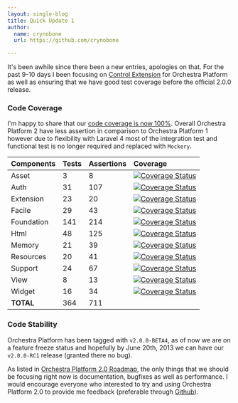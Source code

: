 ```yaml
---
layout: single-blog
title: Quick Update 1
author:
  name: crynobone
  url: https://github.com/crynobone

---
```


It's been awhile since there been a new entries, apologies on that. For the past 9-10 days I been focusing on [Control Extension](https://github.com/orchestral/control) for Orchestra Platform as well as ensuring that we have good test coverage before the official 2.0.0 release. 

### Code Coverage

I'm happy to share that our [code coverage is now 100%](https://coveralls.io/r/orchestral). Overall Orchestra Platform 2 have less assertion in comparison to Orchestra Platform 1 however due to flexibility with Laravel 4 most of the integration test and functional test is no longer required and replaced with `Mockery`.

Components  | Tests | Assertions    | Coverage
:-----------|:------|:--------------|:---------
Asset       | 3     | 8             | [![Coverage Status](https://coveralls.io/repos/orchestral/asset/badge.png?branch=2.0)](https://coveralls.io/r/orchestral/asset?branch=2.0)
Auth        | 31    | 107           | [![Coverage Status](https://coveralls.io/repos/orchestral/auth/badge.png?branch=2.0)](https://coveralls.io/r/orchestral/auth?branch=2.0)
Extension   | 23    | 20            | [![Coverage Status](https://coveralls.io/repos/orchestral/extension/badge.png?branch=2.0)](https://coveralls.io/r/orchestral/extension?branch=2.0)
Facile      | 29    | 43            | [![Coverage Status](https://coveralls.io/repos/orchestral/facile/badge.png?branch=2.0)](https://coveralls.io/r/orchestral/facile?branch=2.0)
Foundation  | 141   | 214           | [![Coverage Status](https://coveralls.io/repos/orchestral/foundation/badge.png?branch=2.0)](https://coveralls.io/r/orchestral/foundation?branch=2.0)
Html        | 48    | 125           | [![Coverage Status](https://coveralls.io/repos/orchestral/html/badge.png?branch=2.0)](https://coveralls.io/r/orchestral/html?branch=2.0)
Memory      | 21    | 39            | [![Coverage Status](https://coveralls.io/repos/orchestral/memory/badge.png?branch=2.0)](https://coveralls.io/r/orchestral/memory?branch=2.0)
Resources   | 20    | 41            | [![Coverage Status](https://coveralls.io/repos/orchestral/resources/badge.png?branch=2.0)](https://coveralls.io/r/orchestral/resources?branch=2.0)
Support     | 24    | 67            | [![Coverage Status](https://coveralls.io/repos/orchestral/support/badge.png?branch=2.0)](https://coveralls.io/r/orchestral/support?branch=2.0)
View        | 8     | 13            | [![Coverage Status](https://coveralls.io/repos/orchestral/view/badge.png?branch=2.0)](https://coveralls.io/r/orchestral/view?branch=2.0)
Widget      | 16    | 34            | [![Coverage Status](https://coveralls.io/repos/orchestral/widget/badge.png?branch=2.0)](https://coveralls.io/r/orchestral/widget?branch=2.0)
**TOTAL**   | 364   | 711

### Code Stability

Orchestra Platform has been tagged with `v2.0.0-BETA4`, as of now we are on a feature freeze status and hopefully by June 20th, 2013 we can have our `v2.0.0-RC1` release (granted there no bug).

As listed in [Orchestra Platform 2.0 Roadmap](https://github.com/orchestral/platform/issues/1), the only things that we should be focusing right now is documentation, bugfixes as well as performance. I would encourage everyone who interested to try and using Orchestra Platform 2.0 to provide me feedback (preferable through [Github](https://github.com/orchestral)).